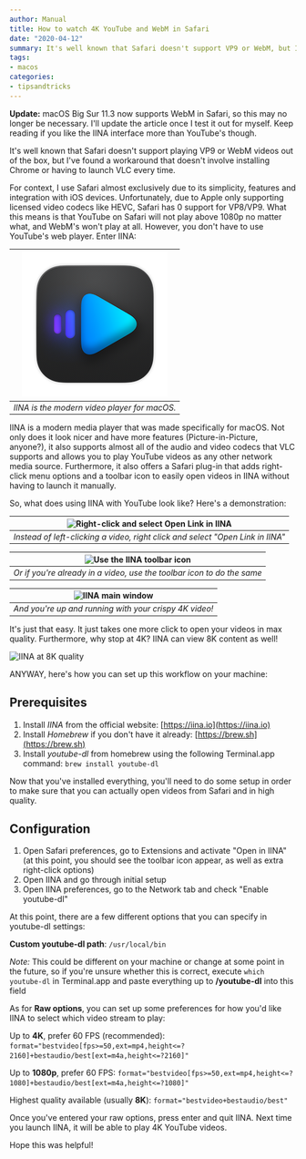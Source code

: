 ```yaml
---
author: Manual
title: How to watch 4K YouTube and WebM in Safari
date: "2020-04-12"
summary: It's well known that Safari doesn't support VP9 or WebM, but I've found a workaround that doesn't involve switching to Chrome. Read on!
tags: 
- macos
categories:
- tipsandtricks
---
```


**Update:** macOS Big Sur 11.3 now supports WebM in Safari, so this may no longer be necessary. I'll update the article once I test it out for myself. Keep reading if you like the IINA interface more than YouTube's though.

It's well known that Safari doesn't support playing VP9 or WebM videos out of the box, but I've found a workaround that doesn't involve installing Chrome or having to launch VLC every time.

For context, I use Safari almost exclusively due to its simplicity, features and integration with iOS devices. Unfortunately, due to Apple only supporting licensed video codecs like HEVC, Safari has 0 support for VP8/VP9. What this means is that YouTube on Safari will not play above 1080p no matter what, and WebM's won't play at all. However, you don't have to use YouTube's web player. Enter IINA:

| ![IINA Logo](https://raw.githubusercontent.com/iina/iina/develop/iina/Assets.xcassets/AppIcon.appiconset/iina-icon-256.png) |
|:--:|
| *IINA is the modern video player for macOS.* |

IINA is a modern media player that was made specifically for macOS. Not only does it look nicer and have more features (Picture-in-Picture, anyone?), it also supports almost all of the audio and video codecs that VLC supports and allows you to play YouTube videos as any other network media source. Furthermore, it also offers a Safari plug-in that adds right-click menu options and a toolbar icon to easily open videos in IINA without having to launch it manually.

So, what does using IINA with YouTube look like? Here's a demonstration:

| ![Right-click and select Open Link in IINA](/post_files/4k-in-safari-without-pain/1.png) |
|:--:|
| *Instead of left-clicking a video, right click and select "Open Link in IINA"* |

| ![Use the IINA toolbar icon](/post_files/4k-in-safari-without-pain/2.png) |
|:--:|
| *Or if you're already in a video, use the toolbar icon to do the same* |

| ![IINA main window](/post_files/4k-in-safari-without-pain/3.png) |
|:--:|
| *And you're up and running with your crispy 4K video!* |

It's just that easy. It just takes one more click to open your videos in max quality. Furthermore, why stop at 4K? IINA can view 8K content as well!

![IINA at 8K quality](/post_files/4k-in-safari-without-pain/4.png)

ANYWAY, here's how you can set up this workflow on your machine:

## Prerequisites

1. Install *IINA* from the official website: [https://iina.io](https://iina.io)
2. Install *Homebrew* if you don't have it already: [https://brew.sh](https://brew.sh)
3. Install *youtube-dl* from homebrew using the following Terminal.app command: `brew install youtube-dl`

Now that you've installed everything, you'll need to do some setup in order to make sure that you can actually open videos from Safari and in high quality.

## Configuration

1. Open Safari preferences, go to Extensions and activate "Open in IINA" (at this point, you should see the toolbar icon appear, as well as extra right-click options)
2. Open IINA and go through initial setup
3. Open IINA preferences, go to the Network tab and check "Enable youtube-dl"

At this point, there are a few different options that you can specify in youtube-dl settings:

**Custom youtube-dl path**: `/usr/local/bin`

*Note:* This could be different on your machine or change at some point in the future, so if you're unsure whether this is correct, execute `which youtube-dl` in Terminal.app and paste everything up to **/youtube-dl** into this field

As for **Raw options**, you can set up some preferences for how you'd like IINA to select which video stream to play:

Up to **4K**, prefer 60 FPS (recommended): `format="bestvideo[fps>=50,ext=mp4,height<=?2160]+bestaudio/best[ext=m4a,height<=?2160]"`

Up to **1080p**, prefer 60 FPS: `format="bestvideo[fps>=50,ext=mp4,height<=?1080]+bestaudio/best[ext=m4a,height<=?1080]"`

Highest quality available (usually **8K**): `format="bestvideo+bestaudio/best"`

Once you've entered your raw options, press enter and quit IINA. Next time you launch IINA, it will be able to play 4K YouTube videos.

Hope this was helpful!
